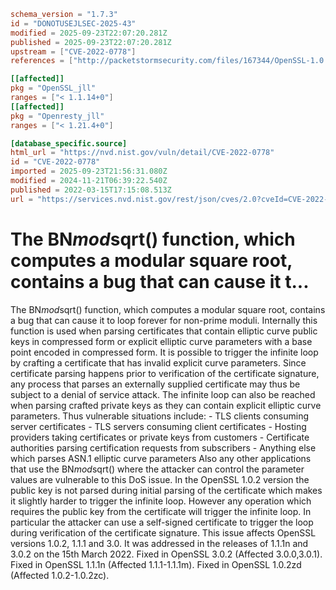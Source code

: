 ```toml
schema_version = "1.7.3"
id = "DONOTUSEJLSEC-2025-43"
modified = 2025-09-23T22:07:20.281Z
published = 2025-09-23T22:07:20.281Z
upstream = ["CVE-2022-0778"]
references = ["http://packetstormsecurity.com/files/167344/OpenSSL-1.0.2-1.1.1-3.0-BN_mod_sqrt-Infinite-Loop.html", "http://seclists.org/fulldisclosure/2022/May/33", "http://seclists.org/fulldisclosure/2022/May/35", "http://seclists.org/fulldisclosure/2022/May/38", "https://cert-portal.siemens.com/productcert/pdf/ssa-712929.pdf", "https://git.openssl.org/gitweb/?p=openssl.git%3Ba=commitdiff%3Bh=3118eb64934499d93db3230748a452351d1d9a65", "https://git.openssl.org/gitweb/?p=openssl.git%3Ba=commitdiff%3Bh=380085481c64de749a6dd25cdf0bcf4360b30f83", "https://git.openssl.org/gitweb/?p=openssl.git%3Ba=commitdiff%3Bh=a466912611aa6cbdf550cd10601390e587451246", "https://lists.debian.org/debian-lts-announce/2022/03/msg00023.html", "https://lists.debian.org/debian-lts-announce/2022/03/msg00024.html", "https://lists.fedoraproject.org/archives/list/package-announce%40lists.fedoraproject.org/message/323SNN6ZX7PRJJWP2BUAFLPUAE42XWLZ/", "https://lists.fedoraproject.org/archives/list/package-announce%40lists.fedoraproject.org/message/GDB3GQVJPXJE7X5C5JN6JAA4XUDWD6E6/", "https://lists.fedoraproject.org/archives/list/package-announce%40lists.fedoraproject.org/message/W6K3PR542DXWLEFFMFIDMME4CWMHJRMG/", "https://psirt.global.sonicwall.com/vuln-detail/SNWLID-2022-0002", "https://security.gentoo.org/glsa/202210-02", "https://security.netapp.com/advisory/ntap-20220321-0002/", "https://security.netapp.com/advisory/ntap-20220429-0005/", "https://security.netapp.com/advisory/ntap-20240621-0006/", "https://support.apple.com/kb/HT213255", "https://support.apple.com/kb/HT213256", "https://support.apple.com/kb/HT213257", "https://www.debian.org/security/2022/dsa-5103", "https://www.openssl.org/news/secadv/20220315.txt", "https://www.oracle.com/security-alerts/cpuapr2022.html", "https://www.oracle.com/security-alerts/cpujul2022.html", "https://www.tenable.com/security/tns-2022-06", "https://www.tenable.com/security/tns-2022-07", "https://www.tenable.com/security/tns-2022-08", "https://www.tenable.com/security/tns-2022-09", "http://packetstormsecurity.com/files/167344/OpenSSL-1.0.2-1.1.1-3.0-BN_mod_sqrt-Infinite-Loop.html", "http://seclists.org/fulldisclosure/2022/May/33", "http://seclists.org/fulldisclosure/2022/May/35", "http://seclists.org/fulldisclosure/2022/May/38", "https://cert-portal.siemens.com/productcert/pdf/ssa-712929.pdf", "https://git.openssl.org/gitweb/?p=openssl.git%3Ba=commitdiff%3Bh=3118eb64934499d93db3230748a452351d1d9a65", "https://git.openssl.org/gitweb/?p=openssl.git%3Ba=commitdiff%3Bh=380085481c64de749a6dd25cdf0bcf4360b30f83", "https://git.openssl.org/gitweb/?p=openssl.git%3Ba=commitdiff%3Bh=a466912611aa6cbdf550cd10601390e587451246", "https://lists.debian.org/debian-lts-announce/2022/03/msg00023.html", "https://lists.debian.org/debian-lts-announce/2022/03/msg00024.html", "https://lists.fedoraproject.org/archives/list/package-announce%40lists.fedoraproject.org/message/323SNN6ZX7PRJJWP2BUAFLPUAE42XWLZ/", "https://lists.fedoraproject.org/archives/list/package-announce%40lists.fedoraproject.org/message/GDB3GQVJPXJE7X5C5JN6JAA4XUDWD6E6/", "https://lists.fedoraproject.org/archives/list/package-announce%40lists.fedoraproject.org/message/W6K3PR542DXWLEFFMFIDMME4CWMHJRMG/", "https://psirt.global.sonicwall.com/vuln-detail/SNWLID-2022-0002", "https://security.gentoo.org/glsa/202210-02", "https://security.netapp.com/advisory/ntap-20220321-0002/", "https://security.netapp.com/advisory/ntap-20220429-0005/", "https://security.netapp.com/advisory/ntap-20240621-0006/", "https://support.apple.com/kb/HT213255", "https://support.apple.com/kb/HT213256", "https://support.apple.com/kb/HT213257", "https://www.debian.org/security/2022/dsa-5103", "https://www.openssl.org/news/secadv/20220315.txt", "https://www.oracle.com/security-alerts/cpuapr2022.html", "https://www.oracle.com/security-alerts/cpujul2022.html", "https://www.tenable.com/security/tns-2022-06", "https://www.tenable.com/security/tns-2022-07", "https://www.tenable.com/security/tns-2022-08", "https://www.tenable.com/security/tns-2022-09"]

[[affected]]
pkg = "OpenSSL_jll"
ranges = ["< 1.1.14+0"]
[[affected]]
pkg = "Openresty_jll"
ranges = ["< 1.21.4+0"]

[database_specific.source]
html_url = "https://nvd.nist.gov/vuln/detail/CVE-2022-0778"
id = "CVE-2022-0778"
imported = 2025-09-23T21:56:31.080Z
modified = 2024-11-21T06:39:22.540Z
published = 2022-03-15T17:15:08.513Z
url = "https://services.nvd.nist.gov/rest/json/cves/2.0?cveId=CVE-2022-0778"
```

# The BN*mod*sqrt() function, which computes a modular square root, contains a bug that can cause it t...

The BN*mod*sqrt() function, which computes a modular square root, contains a bug that can cause it to loop forever for non-prime moduli. Internally this function is used when parsing certificates that contain elliptic curve public keys in compressed form or explicit elliptic curve parameters with a base point encoded in compressed form. It is possible to trigger the infinite loop by crafting a certificate that has invalid explicit curve parameters. Since certificate parsing happens prior to verification of the certificate signature, any process that parses an externally supplied certificate may thus be subject to a denial of service attack. The infinite loop can also be reached when parsing crafted private keys as they can contain explicit elliptic curve parameters. Thus vulnerable situations include: - TLS clients consuming server certificates - TLS servers consuming client certificates - Hosting providers taking certificates or private keys from customers - Certificate authorities parsing certification requests from subscribers - Anything else which parses ASN.1 elliptic curve parameters Also any other applications that use the BN*mod*sqrt() where the attacker can control the parameter values are vulnerable to this DoS issue. In the OpenSSL 1.0.2 version the public key is not parsed during initial parsing of the certificate which makes it slightly harder to trigger the infinite loop. However any operation which requires the public key from the certificate will trigger the infinite loop. In particular the attacker can use a self-signed certificate to trigger the loop during verification of the certificate signature. This issue affects OpenSSL versions 1.0.2, 1.1.1 and 3.0. It was addressed in the releases of 1.1.1n and 3.0.2 on the 15th March 2022. Fixed in OpenSSL 3.0.2 (Affected 3.0.0,3.0.1). Fixed in OpenSSL 1.1.1n (Affected 1.1.1-1.1.1m). Fixed in OpenSSL 1.0.2zd (Affected 1.0.2-1.0.2zc).

